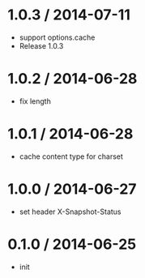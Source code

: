 
1.0.3 / 2014-07-11
==================

  * support options.cache
  * Release 1.0.3

1.0.2 / 2014-06-28
==================

  * fix length

1.0.1 / 2014-06-28
==================

  * cache content type for charset

1.0.0 / 2014-06-27
==================

  * set header X-Snapshot-Status

0.1.0 / 2014-06-25
==================

  * init

